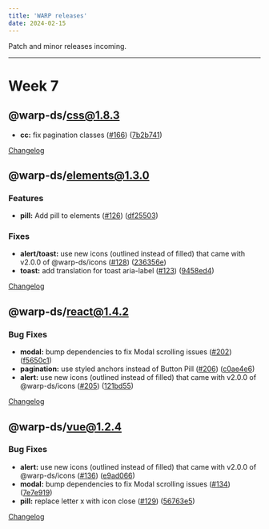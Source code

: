 ```yaml
---
title: 'WARP releases'
date: 2024-02-15
---
```


Patch and minor releases incoming.

---

# Week 7

## @warp-ds/css@1.8.3

* **cc:** fix pagination classes ([#166](https://github.com/warp-ds/css/issues/166)) ([7b2b741](https://github.com/warp-ds/css/commit/7b2b74177ae9f7d960b0ca0cd89f775c78a2511e))

[Changelog](https://github.com/warp-ds/css/releases)

## @warp-ds/elements@1.3.0

### Features

* **pill:** Add pill to elements ([#126](https://github.com/warp-ds/elements/issues/126)) ([df25503](https://github.com/warp-ds/elements/commit/df25503844a61efacb2f13ce8dbdbdc87f0f333f))

### Fixes

* **alert/toast:** use new icons (outlined instead of filled) that came with v2.0.0 of @warp-ds/icons ([#128](https://github.com/warp-ds/elements/issues/128)) ([236356e](https://github.com/warp-ds/elements/commit/236356e855b148d0f3d0cd16ad24d2f39c0da066))
* **toast:** add translation for toast aria-label ([#123](https://github.com/warp-ds/elements/issues/123)) ([9458ed4](https://github.com/warp-ds/elements/commit/9458ed4ba67c362a5f9a8e4c5030ffc61079977f))

[Changelog](https://github.com/warp-ds/elements/releases)

## @warp-ds/react@1.4.2

### Bug Fixes

* **modal:** bump dependencies to fix Modal scrolling issues ([#202](https://github.com/warp-ds/react/issues/202)) ([f5650c1](https://github.com/warp-ds/react/commit/f5650c192850182b7aa7163507098c722cdbf496))
* **pagination:** use styled anchors instead of Button Pill ([#206](https://github.com/warp-ds/react/issues/206)) ([c0ae4e6](https://github.com/warp-ds/react/commit/c0ae4e66753531e33d0ce0e36f19865a63314d5f))
* **alert:** use new icons (outlined instead of filled) that came with v2.0.0 of @warp-ds/icons ([#205](https://github.com/warp-ds/react/issues/205)) ([121bd55](https://github.com/warp-ds/react/commit/121bd554de5094ef6b73a6ee3340a456d0304e98))

[Changelog](https://github.com/warp-ds/react/releases)

## @warp-ds/vue@1.2.4

### Bug Fixes

* **alert:** use new icons (outlined instead of filled) that came with v2.0.0 of @warp-ds/icons ([#136](https://github.com/warp-ds/vue/issues/136)) ([e9ad066](https://github.com/warp-ds/vue/commit/e9ad0667ec6b4b5acbbac52329bba3b7c3fe52e7))
* **modal:** bump dependencies to fix Modal scrolling issues ([#134](https://github.com/warp-ds/vue/issues/134)) ([7e7e919](https://github.com/warp-ds/vue/commit/7e7e919b03ca60bb39b281e879a08b5cfe184190))
* **pill:** replace letter x with icon close ([#129](https://github.com/warp-ds/vue/issues/129)) ([56763e5](https://github.com/warp-ds/vue/commit/56763e5c754d04ad250347e1e76a3137a764f7f2))

[Changelog](https://github.com/warp-ds/vue/releases)
